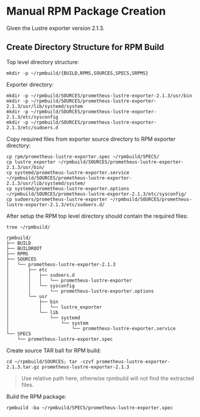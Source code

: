 # Manual RPM Package Creation

Given the Lustre exporter version 2.1.3.

## Create Directory Structure for RPM Build

Top level directory structure:

`mkdir -p ~/rpmbuild/{BUILD,RPMS,SOURCES,SPECS,SRPMS}`  

Exporter directory:  

`mkdir -p ~/rpmbuild/SOURCES/prometheus-lustre-exporter-2.1.3/usr/bin`  
`mkdir -p ~/rpmbuild/SOURCES/prometheus-lustre-exporter-2.1.3/usr/lib/systemd/system`  
`mkdir -p ~/rpmbuild/SOURCES/prometheus-lustre-exporter-2.1.3/etc/sysconfig`  
`mkdir -p ~/rpmbuild/SOURCES/prometheus-lustre-exporter-2.1.3/etc/sudoers.d`  

Copy required files from exporter source directory to RPM exporter directory:  

`cp rpm/prometheus-lustre-exporter.spec ~/rpmbuild/SPECS/`  
`cp lustre_exporter ~/rpmbuild/SOURCES/prometheus-lustre-exporter-2.1.3/usr/bin/`  
`cp systemd/prometheus-lustre-exporter.service ~/rpmbuild/SOURCES/prometheus-lustre-exporter-2.1.3/usr/lib/systemd/system/`  
`cp systemd/prometheus-lustre-exporter.options ~/rpmbuild/SOURCES/prometheus-lustre-exporter-2.1.3/etc/sysconfig/`  
`cp sudoers/prometheus-lustre-exporter ~/rpmbuild/SOURCES/prometheus-lustre-exporter-2.1.3/etc/sudoers.d/`

After setup the RPM top level directory should contain the required files:  

`tree ~/rpmbuild/`  
```
rpmbuild/
├── BUILD
├── BUILDROOT
├── RPMS
├── SOURCES
│   └── prometheus-lustre-exporter-2.1.3
│       ├── etc
│       │   ├── sudoers.d
│       │   │   └── prometheus-lustre-exporter
│       │   └── sysconfig
│       │       └── prometheus-lustre-exporter.options
│       └── usr
│           ├── bin
│           │   └── lustre_exporter
│           └── lib
│               └── systemd
│                   └── system
│                       └── prometheus-lustre-exporter.service
└── SPECS
    └── prometheus-lustre-exporter.spec
```
Create source TAR ball for RPM build:  

`cd ~/rpmbuild/SOURCES; tar -czvf prometheus-lustre-exporter-2.1.3.tar.gz prometheus-lustre-exporter-2.1.3`  

> Use relative path here, otherwise rpmbuild will not find the extracted files.  

Build the RPM package:  

`rpmbuild -ba ~/rpmbuild/SPECS/prometheus-lustre-exporter.spec`  
